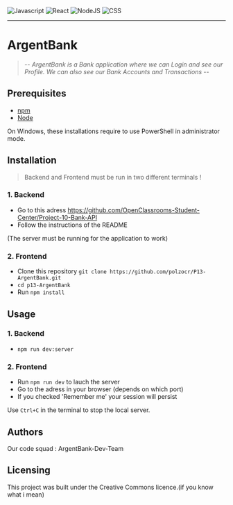 ![Javascript](https://img.shields.io/badge/made%20with-Javascript-lightgrey)
![React](https://img.shields.io/badge/-React-red)
![NodeJS](https://img.shields.io/badge/-NodeJS-green)
![CSS](https://img.shields.io/badge/-css-orange)
____________________

# ArgentBank

> -- _ArgentBank is a Bank application where we can Login and see our Profile. We can also see our Bank Accounts and Transactions_ --

## Prerequisites

- [npm](https://www.npmjs.com/)
- [Node](https://nodejs.org/en/)

On Windows, these installations require to use PowerShell in administrator mode.


## Installation 
> Backend and Frontend must be run in two different terminals ! 

### 1. Backend

- Go to this adress https://github.com/OpenClassrooms-Student-Center/Project-10-Bank-API
- Follow the instructions of the README

(The server must be running for the application to work)

### 2. Frontend

- Clone this repository `git clone https://github.com/polzocr/P13-ArgentBank.git `
- `cd p13-ArgentBank`
- Run `npm install`

## Usage
### 1. Backend 

- `npm run dev:server`

### 2. Frontend 

- Run `npm run dev` to lauch the server 
- Go to the adress in your browser (depends on which port)
- If you checked 'Remember me' your session will persist

Use `Ctrl+C` in the terminal to stop the local server.


## Authors

Our code squad : ArgentBank-Dev-Team

## Licensing

This project was built under the Creative Commons licence.(if you know what i mean)